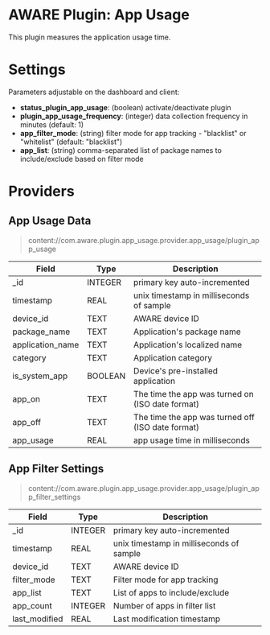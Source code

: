 AWARE Plugin: App Usage
==========================

This plugin measures the application usage time.

# Settings
Parameters adjustable on the dashboard and client:
- **status_plugin_app_usage**: (boolean) activate/deactivate plugin
- **plugin_app_usage_frequency**: (integer) data collection frequency in minutes (default: 1)
- **app_filter_mode**: (string) filter mode for app tracking - "blacklist" or "whitelist" (default: "blacklist")
- **app_list**: (string) comma-separated list of package names to include/exclude based on filter mode

# Providers
## App Usage Data
> content://com.aware.plugin.app_usage.provider.app_usage/plugin_app_usage

Field | Type | Description
----- | ---- | -----------
_id | INTEGER | primary key auto-incremented
timestamp | REAL | unix timestamp in milliseconds of sample
device_id | TEXT | AWARE device ID
package_name | TEXT | Application's package name    
application_name | TEXT | Application's localized name
category | TEXT | Application category
is_system_app | BOOLEAN | Device's pre-installed application
app_on | TEXT | The time the app was turned on (ISO date format)
app_off | TEXT | The time the app was turned off (ISO date format)
app_usage | REAL | app usage time in milliseconds

## App Filter Settings
> content://com.aware.plugin.app_usage.provider.app_usage/plugin_app_filter_settings

Field | Type | Description
----- | ---- | -----------
_id | INTEGER | primary key auto-incremented
timestamp | REAL | unix timestamp in milliseconds of sample
device_id | TEXT | AWARE device ID
filter_mode | TEXT | Filter mode for app tracking
app_list | TEXT | List of apps to include/exclude
app_count | INTEGER | Number of apps in filter list
last_modified | REAL | Last modification timestamp